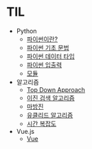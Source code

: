 # TIL

* Python
  * [파이썬이란?](https://github.com/Limdongdang/TIL/blob/main/Python/%ED%8C%8C%EC%9D%B4%EC%8D%AC%EC%9D%B4%EB%9E%80%3F.md)
  * [파이썬 기초 문법](https://github.com/Limdongdang/TIL/blob/main/Python/%ED%8C%8C%EC%9D%B4%EC%8D%AC%20%EA%B8%B0%EC%B4%88%20%EB%AC%B8%EB%B2%95.md)
  * [파이썬 데이터 타입](https://github.com/Limdongdang/TIL/blob/main/Python/%ED%8C%8C%EC%9D%B4%EC%8D%AC%20%EB%8D%B0%EC%9D%B4%ED%84%B0%20%ED%83%80%EC%9E%85.md)
  * [파이썬 입출력](https://github.com/Limdongdang/TIL/blob/main/Python/%ED%8C%8C%EC%9D%B4%EC%8D%AC%20%EC%9E%85%EC%B6%9C%EB%A0%A5.md)
  * [모듈](https://github.com/Limdongdang/TIL/blob/main/Python/%EB%AA%A8%EB%93%88.md)
* 알고리즘
  * [Top Down Approach](https://github.com/Limdongdang/TIL/blob/main/Algorithm/Top%20down%20approach.md)
  * [이진 검색 알고리즘](https://github.com/Limdongdang/TIL/blob/main/Algorithm/Binary_Search.md)
  * [마방진](https://github.com/Limdongdang/TIL/blob/main/Algorithm/%EB%A7%88%EB%B0%A9%EC%A7%84)
  * [유클리드 알고리즘](https://github.com/Limdongdang/TIL/blob/main/Algorithm/Euclidean%20algorithm.md)
  * [시간 복잡도](https://github.com/Limdongdang/TIL/blob/main/Algorithm/Time%20Complexity.md)
* Vue.js
  * [Vue](https://github.com/Limdongdang/TIL/blob/main/Vue.js/Vue.md)
